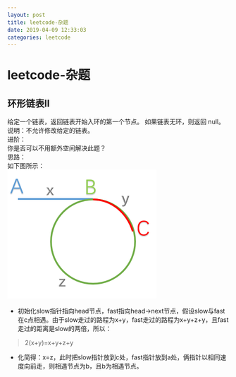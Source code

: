 ```yaml
--- 
layout: post 
title: leetcode-杂题 
date: 2019-04-09 12:33:03 
categories: leetcode 
---
```

# leetcode-杂题
## 环形链表II
给定一个链表，返回链表开始入环的第一个节点。 如果链表无环，则返回 null。    
说明：不允许修改给定的链表。    
进阶：    
你是否可以不用额外空间解决此题？    
思路：    
如下图所示：    
![](/images/20190319113006953_1823171335.png)

* 初始化slow指针指向head节点，fast指向head->next节点，假设slow与fast在c点相遇。由于slow走过的路程为x+y，fast走过的路程为x+y+z+y，且fast走过的距离是slow的两倍，所以：
> 2(x+y)=x+y+z+y
* 化简得：x=z，此时把slow指针放到c处，fast指针放到a处，俩指针以相同速度向前走，则相遇节点为b，且b为相遇节点。
